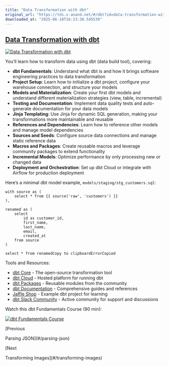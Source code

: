```yaml
---
title: "Data Transformation with dbt"
original_url: "https://tds.s-anand.net/#/dbt?id=data-transformation-with-dbt"
downloaded_at: "2025-06-18T16:13:38.545539"
---
```


[Data Transformation with dbt](#/dbt?id=data-transformation-with-dbt)
---------------------------------------------------------------------

[![Data Transformation with dbt](https://i.ytimg.com/vi_webp/5rNquRnNb4E/sddefault.webp)](https://youtu.be/5rNquRnNb4E)

You’ll learn how to transform data using dbt (data build tool), covering:

* **dbt Fundamentals**: Understand what dbt is and how it brings software engineering practices to data transformation
* **Project Setup**: Learn how to initialize a dbt project, configure your warehouse connection, and structure your models
* **Models and Materialization**: Create your first dbt models and understand different materialization strategies (view, table, incremental)
* **Testing and Documentation**: Implement data quality tests and auto-generate documentation for your data models
* **Jinja Templating**: Use Jinja for dynamic SQL generation, making your transformations more maintainable and reusable
* **References and Dependencies**: Learn how to reference other models and manage model dependencies
* **Sources and Seeds**: Configure source data connections and manage static reference data
* **Macros and Packages**: Create reusable macros and leverage community packages to extend functionality
* **Incremental Models**: Optimize performance by only processing new or changed data
* **Deployment and Orchestration**: Set up dbt Cloud or integrate with Airflow for production deployment

Here’s a minimal dbt model example, `models/staging/stg_customers.sql`:

```
with source as (
    select * from {{ source('raw', 'customers') }}
),

renamed as (
    select
        id as customer_id,
        first_name,
        last_name,
        email,
        created_at
    from source
)

select * from renamedCopy to clipboardErrorCopied
```

Tools and Resources:

* [dbt Core](https://github.com/dbt-labs/dbt-core) - The open-source transformation tool
* [dbt Cloud](https://www.getdbt.com/product/dbt-cloud) - Hosted platform for running dbt
* [dbt Packages](https://hub.getdbt.com/) - Reusable modules from the community
* [dbt Documentation](https://docs.getdbt.com/) - Comprehensive guides and references
* [Jaffle Shop](https://github.com/dbt-labs/jaffle_shop) - Example dbt project for learning
* [dbt Slack Community](https://www.getdbt.com/community/) - Active community for support and discussions

Watch this dbt Fundamentals Course (90 min):

[![dbt Fundamentals Course](https://i.ytimg.com/vi_webp/5rNquRnNb4E/sddefault.webp)](https://youtu.be/5rNquRnNb4E)

[Previous

Parsing JSON](#/parsing-json)

[Next

Transforming Images](#/transforming-images)
